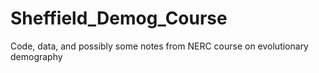 # Sheffield_Demog_Course
Code, data, and possibly some notes from NERC course on evolutionary demography
